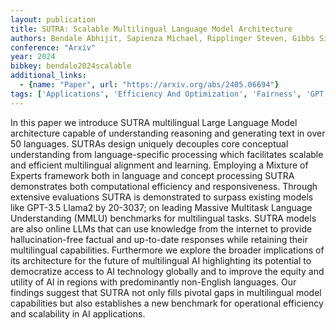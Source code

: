 ```yaml
---
layout: publication
title: SUTRA: Scalable Multilingual Language Model Architecture
authors: Bendale Abhijit, Sapienza Michael, Ripplinger Steven, Gibbs Simon, Lee Jaewon, Mistry Pranav
conference: "Arxiv"
year: 2024
bibkey: bendale2024scalable
additional_links:
  - {name: "Paper", url: "https://arxiv.org/abs/2405.06694"}
tags: ['Applications', 'Efficiency And Optimization', 'Fairness', 'GPT', 'Model Architecture', 'Pretraining Methods', 'Tools']
---
```

In this paper we introduce SUTRA multilingual Large Language Model architecture capable of understanding reasoning and generating text in over 50 languages. SUTRAs design uniquely decouples core conceptual understanding from language-specific processing which facilitates scalable and efficient multilingual alignment and learning. Employing a Mixture of Experts framework both in language and concept processing SUTRA demonstrates both computational efficiency and responsiveness. Through extensive evaluations SUTRA is demonstrated to surpass existing models like GPT-3.5 Llama2 by 20-3037; on leading Massive Multitask Language Understanding (MMLU) benchmarks for multilingual tasks. SUTRA models are also online LLMs that can use knowledge from the internet to provide hallucination-free factual and up-to-date responses while retaining their multilingual capabilities. Furthermore we explore the broader implications of its architecture for the future of multilingual AI highlighting its potential to democratize access to AI technology globally and to improve the equity and utility of AI in regions with predominantly non-English languages. Our findings suggest that SUTRA not only fills pivotal gaps in multilingual model capabilities but also establishes a new benchmark for operational efficiency and scalability in AI applications.

